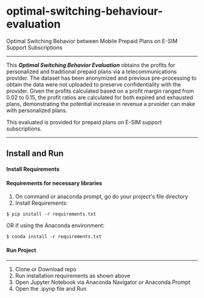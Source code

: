 # optimal-switching-behaviour-evaluation
Optimal Switching Behavior between Mobile Prepaid Plans on E-SIM Support Subscriptions

---
This __*Optimal Switching Behavior Evaluation*__ obtains the profits for personalized and traditional prepaid plans via a telecommunications provider. The dataset has been anonymized and previous pre-processing to obtain the data were not uploaded to preserve confidentiality with the provider. Given the profits calculated based on  a profit margin ranged from 0.02 to 0.15, the profit ratios are calculated for both expired and exhausted plans, demonstrating the potential increase in revenue a prvoider can make with personalized plans. 

This evaluated is provided for prepaid plans on E-SIM support subscriptions.

---

## Install and Run

#### Install Requirements

#### Requirements for necessary libraries

1. On command or anaconda prompt, go do your project's file directory
1. Install Requirements:

```
$ pip install -r requirements.txt
```

OR if using the Anaconda environment:

```
$ conda install -r requirements.txt
```

#### Run Project
---
1. Clone or Download repo
1. Run installation requirements as shown above 
1. Open Jupyter Notebook via Anaconda Navigator or Anaconda Prompt
1. Open the .ipynp file and Run
